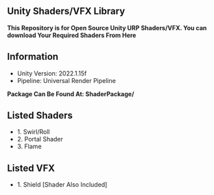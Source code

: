## Unity Shaders/VFX Library
<b> This Repository is for Open Source Unity URP Shaders/VFX. You can download Your Required Shaders From Here </b>

## Information
- Unity Version: 2022.1.15f
- Pipeline: Universal Render Pipeline

<b> Package Can Be Found At: ShaderPackage/ </b>

## Listed Shaders
- 1\. Swirl/Roll
- 2\. Portal Shader
- 3\. Flame

## Listed VFX
- 1\. Shield [Shader Also Included]